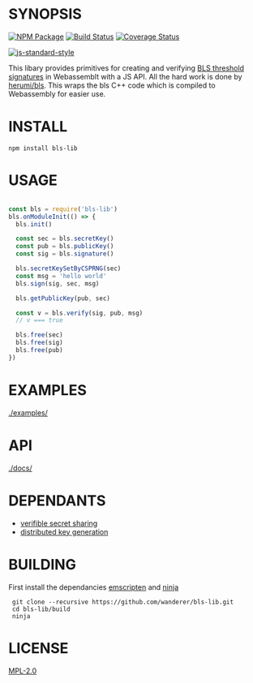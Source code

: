 # SYNOPSIS 
[![NPM Package](https://img.shields.io/npm/v/bls-lib.svg?style=flat-square)](https://www.npmjs.org/package/bls-lib)
[![Build Status](https://img.shields.io/travis/dfinity/js-bls-lib.svg?branch=master&style=flat-square)](https://travis-ci.org/dfinity/js-bls-lib)
[![Coverage Status](https://img.shields.io/coveralls/dfinity/js-bls-lib.svg?style=flat-square)](https://coveralls.io/r/dfinity/js-bls-lib)


[![js-standard-style](https://cdn.rawgit.com/feross/standard/master/badge.svg)](https://github.com/feross/standard)  

This libary provides primitives for creating and verifying [BLS threshold signatures](https://en.wikipedia.org/wiki/Boneh–Lynn–Shacham) in Webassemblt with a JS API. All the hard work is done by [herumi/bls](https://github.com/herumi/bls). This wraps the bls C++ code which is compiled to Webassembly for easier use.

# INSTALL
`npm install bls-lib`

# USAGE

```javascript

const bls = require('bls-lib')
bls.onModuleInit(() => {
  bls.init()

  const sec = bls.secretKey()
  const pub = bls.publicKey()
  const sig = bls.signature()

  bls.secretKeySetByCSPRNG(sec)
  const msg = 'hello world'
  bls.sign(sig, sec, msg)

  bls.getPublicKey(pub, sec)

  const v = bls.verify(sig, pub, msg)
  // v === true

  bls.free(sec)
  bls.free(sig)
  bls.free(pub)
})
```

# EXAMPLES
[./examples/](./examples/)

# API
[./docs/](./docs/index.md)

# DEPENDANTS
* [verifible secret sharing](https://github.com/wanderer/vss)  
* [distributed key generation](https://github.com/wanderer/dkg)

# BUILDING

First install the dependancies [emscripten](https://github.com/kripken/emscripten) and [ninja](ninja-build.org)

```
 git clone --recursive https://github.com/wanderer/bls-lib.git 
 cd bls-lib/build
 ninja
```

# LICENSE
[MPL-2.0](https://tldrlegal.com/license/mozilla-public-license-2.0-(mpl-2))
